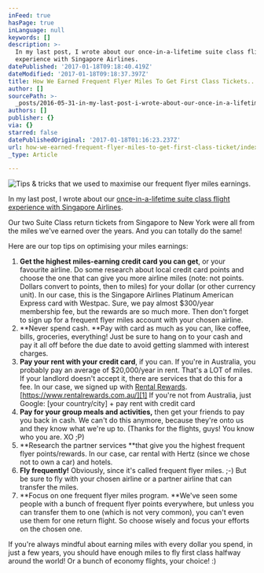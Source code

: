 ```yaml
---
inFeed: true
hasPage: true
inLanguage: null
keywords: []
description: >-
  In my last post, I wrote about our once-in-a-lifetime suite class flight
  experience with Singapore Airlines.
datePublished: '2017-01-18T09:18:40.419Z'
dateModified: '2017-01-18T09:18:37.397Z'
title: How We Earned Frequent Flyer Miles To Get First Class Tickets...And Better
author: []
sourcePath: >-
  _posts/2016-05-31-in-my-last-post-i-wrote-about-our-once-in-a-lifetime-suite.md
authors: []
publisher: {}
via: {}
starred: false
datePublishedOriginal: '2017-01-18T01:16:23.237Z'
url: how-we-earned-frequent-flyer-miles-to-get-first-class-ticket/index.html
_type: Article

---
```

![Tips & tricks that we used to maximise our frequent flyer miles earnings.](https://the-grid-user-content.s3-us-west-2.amazonaws.com/b7c76efe-786f-4a7e-bbbe-72d085334550.jpg)

In my last post, I wrote about our [once-in-a-lifetime suite class flight experience with Singapore Airlines][0].

Our two Suite Class return tickets from Singapore to New York were all from the miles we've earned over the years. And you can totally do the same!

Here are our top tips on optimising your miles earnings:

1. **Get the highest miles-earning credit card you can get**, or your favourite airline. Do some research about local credit card points and choose the one that can give you more airline miles (note: not points. Dollars convert to points, then to miles) for your dollar (or other currency unit). In our case, this is the Singapore Airlines Platinum American Express card with Westpac. Sure, we pay almost $300/year membership fee, but the rewards are so much more. Then don't forget to sign up for a frequent flyer miles account with your chosen airline.
2. **Never spend cash. **Pay with card as much as you can, like coffee, bills, groceries, everything! Just be sure to hang on to your cash and pay it all off before the due date to avoid getting slammed with interest charges.
3. **Pay your rent with your credit card**, if you can. If you're in Australia, you probably pay an average of $20,000/year in rent. That's a LOT of miles. If your landlord doesn't accept it, there are services that do this for a fee. In our case, we signed up with [Rental Rewards][1]. [https://www.rentalrewards.com.au/][1] If you're not from Australia, just Google: \[your country/city\] + pay rent with credit card
4. **Pay for your group meals and activities,** then get your friends to pay you back in cash. We can't do this anymore, because they're onto us and they know what we're up to. (Thanks for the flights, guys! You know who you are. XO ;P)
5. **Research the partner services **that give you the highest frequent flyer points/rewards. In our case, car rental with Hertz (since we chose not to own a car) and hotels.
6. **Fly frequently!** Obviously, since it's called frequent flyer miles. ;-) But be sure to fly with your chosen airline or a partner airline that can transfer the miles.
7. **Focus on one frequent flyer miles program. **We've seen some people with a bunch of frequent flyer points everywhere, but unless you can transfer them to one (which is not very common), you can't even use them for one return flight. So choose wisely and focus your efforts on the chosen one.

If you're always mindful about earning miles with every dollar you spend, in just a few years, you should have enough miles to fly first class halfway around the world! Or a bunch of economy flights, your choice! :)

[0]: http://blog.eightcorners.co/better-than-first-the-singapore-airlines-suite-class-experi/
[1]: https://www.rentalrewards.com.au/